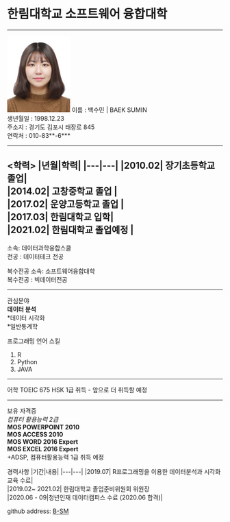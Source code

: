 # 한림대학교 소프트웨어 융합대학
---
![이력서사진](그림1.jpg)
이름 : 백수민 | BAEK SUMIN   
생년월일 : 1998.12.23   
주소지 : 경기도 김포시 태장로 845   
연락처 : 010-83**-6***   

---

<학력>
|년월|학력|
|---|---|
|2010.02| 장기초등학교 졸업|   
|2014.02| 고창중학교 졸업 |   
|2017.02| 운양고등학교 졸업 |   
|2017.03| 한림대학교 입학|   
|2021.02| 한림대학교 졸업예정 |   
---

소속: 데이터과학융합스쿨   
전공 : 데이터테크 전공   

복수전공 소속: 소프트웨어융합대학   
복수전공 : 빅데이터전공  

---

관심분야   
**데이터 분석**   
*데이터 시각화   
*일반통계학   

프로그래밍 언어 스킬   
1. R
2. Python
3. JAVA   

---

어학
TOEIC 675
HSK 1급 취득 - 앞으로 더 취득할 예정

---
보유 자격증   
*컴퓨터 활용능력 2급*   
**MOS POWERPOINT 2010**   
**MOS ACCESS 2010**   
**MOS WORD 2016 Expert**   
**MOS EXCEL 2016 Expert**   
+ADSP, 컴퓨터활용능력 1급 취득 예정   

경력사항 
|기간|내용|
|---|---|
|2019.07| R프로그래밍을 이용한 데이터분석과 시각화교육 수료|   
|2019.02~ 2021.02| 한림대학교 졸업준비위원회 위원장   
|2020.06 - 09|청년인재 데이터캠퍼스 수료 (2020.06 합격)|   








github address: [B-SM][github]

[github]:https://github.com/B-SM
